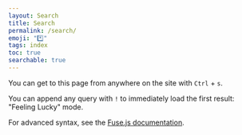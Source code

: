 ```yaml
---
layout: Search
title: Search
permalink: /search/
emoji: "*️⃣"
tags: index
toc: true
searchable: true
---
```


You can get to this page from anywhere on the site with `Ctrl` + `s`.

You can append any query with `!` to immediately load the first result: "Feeling Lucky" mode.

For advanced syntax, see the [Fuse.js documentation](https://www.fusejs.io/examples.html#extended-search).
